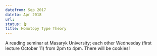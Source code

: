 ```yaml
---
datefrom: Sep 2017
dateto: Apr 2018
url:
status: 🪴
title: Homotopy Type Theory
---
```


A reading seminar at Masaryk University; each other Wednesday (first lecture October 11) from 2pm to 4pm. There will be cookies!